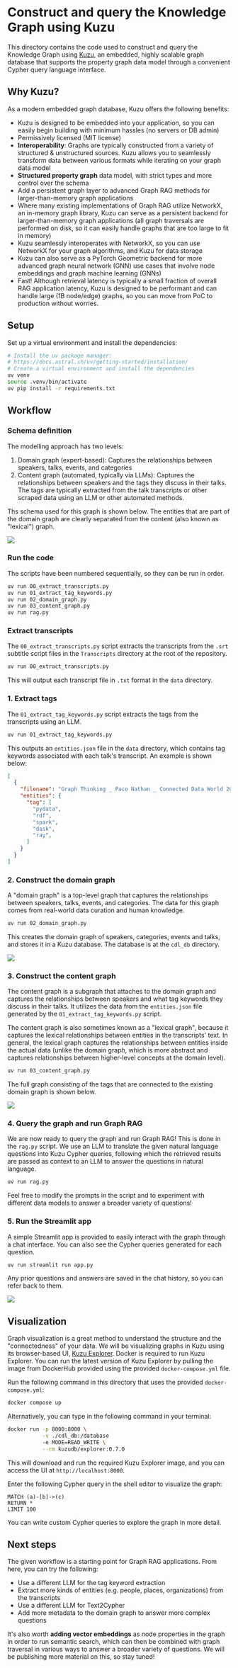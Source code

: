 # Construct and query the Knowledge Graph using Kuzu

This directory contains the code used to construct and query the Knowledge Graph using [Kuzu](https://kuzudb.com/),
an embedded, highly scalable graph database that supports the property graph data model through a convenient Cypher query language interface.

## Why Kuzu?

As a modern embedded graph database, Kuzu offers the following benefits:

- Kuzu is designed to be embedded into your application, so you can easily begin building with minimum hassles (no servers or DB admin)
- Permissively licensed (MIT license)
- **Interoperability**: Graphs are typically constructed from a variety of structured & unstructured sources. Kuzu allows you to seamlessly transform data between various formats while iterating on your graph data model
- **Structured property graph** data model, with strict types and more control over the schema
- Add a persistent graph layer to advanced Graph RAG methods for larger-than-memory graph applications
- Where many existing implementations of Graph RAG utilize NetworkX, an in-memory graph library, Kuzu can serve as a persistent backend for larger-than-memory graph applications (all graph traversals are performed on disk, so it can easily handle graphs that are too large to fit in memory)
- Kuzu seamlessly interoperates with NetworkX, so you can use NetworkX for your graph algorithms, and Kuzu for data storage
- Kuzu can also serve as a PyTorch Geometric backend for more advanced graph neural network (GNN) use cases that involve node embeddings and graph machine learning (GNNs)
- Fast! Although retrieval latency is typically a small fraction of overall RAG application latency, Kuzu is designed to be performant and can handle large (1B node/edge) graphs, so you can move from PoC to production without worries.

## Setup

Set up a virtual environment and install the dependencies:

```bash
# Install the uv package manager:
# https://docs.astral.sh/uv/getting-started/installation/
# Create a virtual environment and install the dependencies
uv venv
source .venv/bin/activate
uv pip install -r requirements.txt
```

## Workflow

### Schema definition

The modelling approach has two levels:
1. Domain graph (expert-based): Captures the relationships between speakers, talks, events, and
categories
1. Content graph (automated, typically via LLMs): Captures the relationships between speakers and
the tags they discuss in their talks. The tags are typically extracted from the talk transcripts or
other scraped data using an LLM or other automated methods.

Ths schema used for this graph is shown below. The entities that are part of the domain graph are
clearly separated from the content (also known as "lexical") graph.

![](./assets/cdl-schema.png)

### Run the code

The scripts have been numbered sequentially, so they can be run in order.

```bash
uv run 00_extract_transcripts.py
uv run 01_extract_tag_keywords.py
uv run 02_domain_graph.py
uv run 03_content_graph.py
uv run rag.py
```

### Extract transcripts

The `00_extract_transcripts.py` script extracts the transcripts from the `.srt` subtitle script files
in the `Transcripts` directory at the root of the repository.

```bash
uv run 00_extract_transcripts.py
```

This will output each transcript file in `.txt` format in the `data` directory.

### 1. Extract tags

The `01_extract_tag_keywords.py` script extracts the tags from the transcripts using an LLM.

```bash
uv run 01_extract_tag_keywords.py
```

This outputs an `entities.json` file in the `data` directory, which contains tag keywords associated
with each talk's transcript. An example is shown below:

```json
[
  {
    "filename": "Graph Thinking _ Paco Nathan _ Connected Data World 2021.txt",
    "entities": {
      "tag": [
        "pydata",
        "rdf",
        "spark",
        "dask",
        "ray",
      ]
    }
  }
]
```

### 2. Construct the domain graph

A "domain graph" is a top-level graph that captures the relationships between speakers, talks, events, and categories. The data for
this graph comes from real-world data curation and human knowledge.

```bash
uv run 02_domain_graph.py
```

This creates the domain graph of speakers, categories, events and talks, and stores it in a Kuzu database.
The database is at the `cdl_db` directory.

![](./assets/domain_graph.png)

### 3. Construct the content graph

The content graph is a subgraph that attaches to the domain graph and captures the relationships between speakers and what tag
keywords they discuss in their talks. It utilizes the data from the `entities.json` file generated by the `01_extract_tag_keywords.py` script.

The content graph is also sometimes known as a "lexical graph", because it captures
the lexical relationships between entities in the transcripts' text. In general, the lexical graph
captures the relationships between entities inside the actual data (unlike the domain graph,
which is more abstract and captures relationships between higher-level concepts at the domain level).

```bash
uv run 03_content_graph.py
```

The full graph consisting of the tags that are connected to the existing domain graph is shown below.

![](./assets/full_graph.png)

### 4. Query the graph and run Graph RAG

We are now ready to query the graph and run Graph RAG! This is done in the `rag.py` script. We use
an LLM to translate the given natural language questions into Kuzu Cypher queries, following which
the retrieved results are passed as context to an LLM to answer the questions in natural language.

```bash
uv run rag.py
```

Feel free to modify the prompts in the script and to experiment with different data models to
answer a broader variety of questions!

### 5. Run the Streamlit app

A simple Streamlit app is provided to easily interact with the graph through a chat interface. You
can also see the Cypher queries generated for each question.

```bash
uv run streamlit run app.py
```

Any prior questions and answers are saved in the chat history, so you can refer back to them.

![](./assets/rag_demo.gif)

## Visualization

Graph visualization is a great method to understand the structure and the "connectedness" of your data.
We will be visualizing graphs in Kuzu using its browser-based UI,
[Kuzu Explorer](https://docs.kuzudb.com/visualization/). Docker is required to run Kuzu Explorer.
You can run the latest version of Kuzu Explorer by pulling the image from DockerHub provided using
the provided `docker-compose.yml` file.

Run the following command in this directory that uses the provided `docker-compose.yml`:

```bash
docker compose up
```

Alternatively, you can type in the following command in your terminal:

```bash
docker run -p 8000:8000 \
           -v ./cdl_db:/database
           -e MODE=READ_WRITE \
           --rm kuzudb/explorer:0.7.0
```

This will download and run the required Kuzu Explorer image, and you can access the UI at `http://localhost:8000`.

Enter the following Cypher query in the shell editor to visualize the graph:

```cypher
MATCH (a)-[b]->(c)
RETURN *
LIMIT 100
```

You can write custom Cypher queries to explore the graph in more detail.

## Next steps

The given workflow is a starting point for Graph RAG applications. From here, you can try the following:

- Use a different LLM for the tag keyword extraction
- Extract more kinds of entities (e.g. people, places, organizations) from the transcripts
- Use a different LLM for Text2Cypher
- Add more metadata to the domain graph to answer more complex questions

It's also worth **adding vector embeddings** as node properties in the graph in order to run semantic
search, which can then be combined with graph traversal in various ways to answer a broader variety of questions.
We will be publishing more material on this, so stay tuned!
